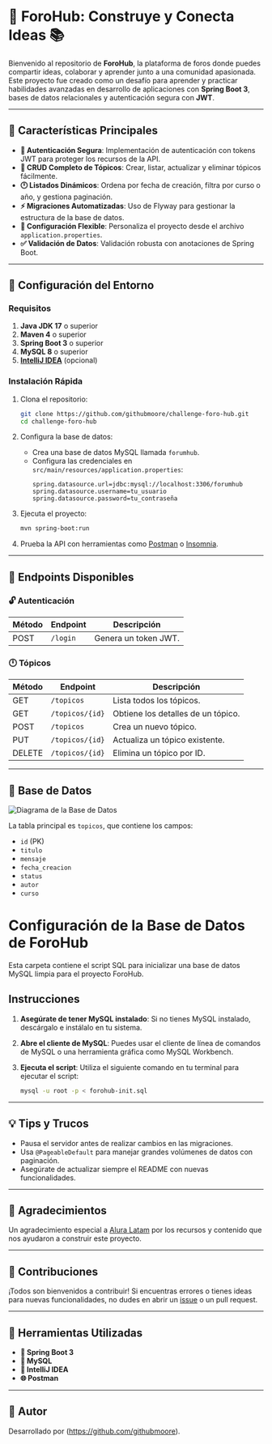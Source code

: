 # 🎨 ForoHub: Construye y Conecta Ideas 📚


Bienvenido al repositorio de **ForoHub**, la plataforma de foros donde puedes compartir ideas, colaborar y aprender junto a una comunidad apasionada. Este proyecto fue creado como un desafío para aprender y practicar habilidades avanzadas en desarrollo de aplicaciones con **Spring Boot 3**, bases de datos relacionales y autenticación segura con **JWT**.

---

## 🚀 Características Principales

- **🔐 Autenticación Segura**: Implementación de autenticación con tokens JWT para proteger los recursos de la API.
- **📝 CRUD Completo de Tópicos**: Crear, listar, actualizar y eliminar tópicos fácilmente.
- **🕛 Listados Dinámicos**: Ordena por fecha de creación, filtra por curso o año, y gestiona paginación.
- **⚡ Migraciones Automatizadas**: Uso de Flyway para gestionar la estructura de la base de datos.
- **🔧 Configuración Flexible**: Personaliza el proyecto desde el archivo `application.properties`.
- **✅ Validación de Datos**: Validación robusta con anotaciones de Spring Boot.

---

## 🚚 Configuración del Entorno

### Requisitos

1. **Java JDK 17** o superior
2. **Maven 4** o superior
3. **Spring Boot 3** o superior
4. **MySQL 8** o superior
5. [**IntelliJ IDEA**](https://www.jetbrains.com/idea/) (opcional)

### Instalación Rápida

1. Clona el repositorio:
   ```bash
   git clone https://github.com/githubmoore/challenge-foro-hub.git
   cd challenge-foro-hub
   ```

2. Configura la base de datos:
   - Crea una base de datos MySQL llamada `forumhub`.
   - Configura las credenciales en `src/main/resources/application.properties`:
     ```properties
     spring.datasource.url=jdbc:mysql://localhost:3306/forumhub
     spring.datasource.username=tu_usuario
     spring.datasource.password=tu_contraseña
     ```

3. Ejecuta el proyecto:
   ```bash
   mvn spring-boot:run
   ```

4. Prueba la API con herramientas como [Postman](https://www.postman.com) o [Insomnia](https://insomnia.rest).

---

## 🔧 Endpoints Disponibles

### 🔓 Autenticación
| Método | Endpoint      | Descripción                          |
|---------|---------------|--------------------------------------|
| POST    | `/login`      | Genera un token JWT.                |

### 🕛 Tópicos
| Método | Endpoint         | Descripción                               |
|---------|------------------|------------------------------------------|
| GET     | `/topicos`       | Lista todos los tópicos.                 |
| GET     | `/topicos/{id}`  | Obtiene los detalles de un tópico.       |
| POST    | `/topicos`       | Crea un nuevo tópico.                   |
| PUT     | `/topicos/{id}`  | Actualiza un tópico existente.          |
| DELETE  | `/topicos/{id}`  | Elimina un tópico por ID.               |

---

## 🎨 Base de Datos

![Diagrama de la Base de Datos](https://via.placeholder.com/800x400.png?text=Diagrama+Base+de+Datos)

La tabla principal es `topicos`, que contiene los campos:

- `id` (PK)
- `titulo`
- `mensaje`
- `fecha_creacion`
- `status`
- `autor`
- `curso`

# Configuración de la Base de Datos de ForoHub

Esta carpeta contiene el script SQL para inicializar una base de datos MySQL limpia para el proyecto ForoHub.

## Instrucciones

1. **Asegúrate de tener MySQL instalado**:
   Si no tienes MySQL instalado, descárgalo e instálalo en tu sistema.

2. **Abre el cliente de MySQL**:
   Puedes usar el cliente de línea de comandos de MySQL o una herramienta gráfica como MySQL Workbench.

3. **Ejecuta el script**:
   Utiliza el siguiente comando en tu terminal para ejecutar el script:
   ```bash
   mysql -u root -p < forohub-init.sql

---

## 💡 Tips y Trucos

- Pausa el servidor antes de realizar cambios en las migraciones.
- Usa `@PageableDefault` para manejar grandes volúmenes de datos con paginación.
- Asegúrate de actualizar siempre el README con nuevas funcionalidades. 

---

## 🙏 Agradecimientos

Un agradecimiento especial a [Alura Latam](https://www.aluracursos.com) por los recursos y contenido que nos ayudaron a construir este proyecto.

---

## 🌟 Contribuciones

¡Todos son bienvenidos a contribuir! Si encuentras errores o tienes ideas para nuevas funcionalidades, no dudes en abrir un [issue](https://github.com/githubmoore/challenge-foro-hub/issues) o un pull request.

---

## 🔧 Herramientas Utilizadas

- **🔧 Spring Boot 3**
- **🔐 MySQL**
- **🔧 IntelliJ IDEA**
- **🌐 Postman**

---

## 🙌 Autor

Desarrollado por (https://github.com/githubmoore).

